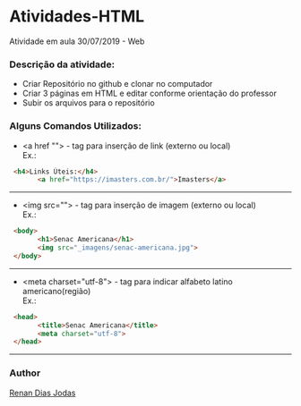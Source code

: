 # Atividades-HTML
Atividade em aula 30/07/2019 - Web

### Descrição da atividade:

- Criar Repositório no github e clonar no computador
- Criar 3 páginas em HTML e editar conforme orientação do professor
- Subir os arquivos para o repositório


### Alguns Comandos Utilizados:

* \<a href ""></a> - tag para inserção de link (externo ou local)  
 Ex.:
 ```html
  <h4>Links Úteis:</h4>
        <a href="https://imasters.com.br/">Imasters</a>
 ```
 ---  
 * \<img src=""> - tag para inserção de imagem (externo ou local)  
 Ex.:
 ```html
  <body>
        <h1>Senac Americana</h1>
        <img src="_imagens/senac-americana.jpg">
  </body>
 ```  
 ---  
 * \<meta charset="utf-8"> - tag para indicar alfabeto latino americano(região)  
 Ex.:
 ```html
  <head>
        <title>Senac Americana</title>
        <meta charset="utf-8">
  </head>
 ```  
 ---  
 ### Author
 [Renan Dias Jodas](https://br.linkedin.com/in/renanjodas)


